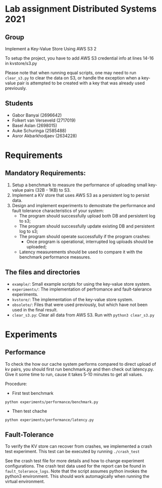 # Lab assignment Distributed Systems 2021
## Group
Implement a Key-Value Store Using AWS S3 2

To setup the project, you have to add AWS S3 credential info at lines 14-16 in kvstore/s3.py

Please note that when running equal scripts, one may need to run `clear_s3.py` to clear the data on S3, or handle the exception when a key-value pair is attempted to be created with a key that was already used previously.

## Students
- Gabor Banyai (2696642)
- Folkert van Verseveld (2717019)
- Basel Aslan (2698015)
- Auke Schuringa (2585488)
- Asror Akbarkhodjaev (2634228)

# Requirements
## Mandatory Requirements:
1. Setup a benchmark to measure the performance of uploading small key-value pairs (32B - 1KB) to S3.
2. Implement a KV store that uses AWS S3 as a persistent log to persist data. 
3. Design and implement experiments to demostrate the performance and fault tolerance characteristics of your system:
    - The program should successfully upload both DB and persistent log to s3;
    - The program should successfully update existing DB and persistent log to s3;
    - The program should operate successfully if the program crashes:
        - Once program is operational, interrupted log uploads should be uploaded;
    - Latency measurements should be used to compare it with the benchmark performance measures.

## The files and directories
- `example/`: Small example scripts for using the key-value store system.
- `experiments/`: The implementation of perfromance and fault-talerance experiments.
- `kvstore/`: The implementation of the key-value store system.
- `obsolete/`: Files that were used previously, but which have not been used in the final result.
- `clear_s3.py`: Clear all data from AWS S3. Run with `python3 clear_s3.py`

# Experiments

## Performance
To check the how our cache system performs compared to direct upload of kv pairs, 
you should first run benchmark.py and then check out latency.py. 
Give it some time to run, cause it takes 5-10 minutes to get all values.

Procedure:
- First test benchmark
```
python experiments/performance/benchmark.py
```
- Then test chache
```
python experiments/performance/latency.py
```

## Fault-Tolerance
To verify the KV store can recover from crashes, we implemented a crash test experiment.
This test can be executed by running `./crash_test`

See the crash test file for more details and how to change experiment configurations.
The crash test data used for the report can be found in `fault_tolerance_logs`.
Note that the script assumes python invokes the python3 environment. This should work automagically when running the virtual environment.
